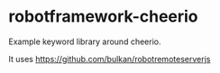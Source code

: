 robotframework-cheerio
======================

Example keyword library around cheerio. 

It uses https://github.com/bulkan/robotremoteserverjs 
